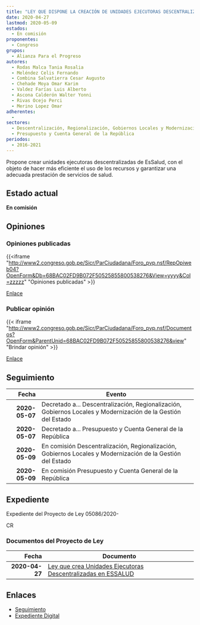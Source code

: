 ```yaml
---
title: "LEY QUE DISPONE LA CREACIÓN DE UNIDADES EJECUTORAS DESCENTRALIZADAS DE ESSALUD"
date: 2020-04-27
lastmod: 2020-05-09
estados: 
  - En comisión
proponentes: 
  - Congreso
grupos: 
  - Alianza Para el Progreso
autores: 
  - Rodas Malca Tania Rosalia
  - Meléndez Celis Fernando
  - Combina Salvatierra Cesar Augusto
  - Chehade Moya Omar Karim
  - Valdez Farías Luis Alberto
  - Ascona Calderón Walter Yonni
  - Rivas Ocejo Perci
  - Merino Lopez Omar
adherentes: 
  - 
sectores: 
  - Descentralización, Regionalización, Gobiernos Locales y Modernización de la Gestión del Estado
  - Presupuesto y Cuenta General de la República
periodos: 
  - 2016-2021
---
```


Propone crear unidades ejecutoras descentralizadas de EsSalud, con el objeto de hacer más eficiente el uso de los recursos y garantizar una adecuada prestación de servicios de salud.


## Estado actual

**En comisión**

## Opiniones

### Opiniones publicadas

{{<iframe "http://www2.congreso.gob.pe/Sicr/ParCiudadana/Foro_pvp.nsf/RepOpiweb04?OpenForm&Db=68BAC02FD9B072F50525855800538276&View=yyyy&Col=zzzzz" "Opiniones publicadas" >}}

[Enlace](http://www2.congreso.gob.pe/Sicr/ParCiudadana/Foro_pvp.nsf/RepOpiweb04?OpenForm&Db=68BAC02FD9B072F50525855800538276&View=yyyy&Col=zzzzz)
### Publicar opinión

{{< iframe "http://www2.congreso.gob.pe/Sicr/ParCiudadana/Foro_pvp.nsf/Documentos?OpenForm&ParentUnid=68BAC02FD9B072F50525855800538276&view" "Brindar opinión" >}}

[Enlace](http://www2.congreso.gob.pe/Sicr/ParCiudadana/Foro_pvp.nsf/Documentos?OpenForm&ParentUnid=68BAC02FD9B072F50525855800538276&view)

## Seguimiento

| Fecha | Evento |
|------:|--------|
| **2020-05-07** | Decretado a... Descentralización, Regionalización, Gobiernos Locales y Modernización de la Gestión del Estado|
| **2020-05-07** | Decretado a... Presupuesto y Cuenta General de la República|
| **2020-05-09** | En comisión Descentralización, Regionalización, Gobiernos Locales y Modernización de la Gestión del Estado|
| **2020-05-09** | En comisión Presupuesto y Cuenta General de la República|


## Expediente

Expediente del Proyecto de Ley 05086/2020-

CR


### Documentos del Proyecto de Ley

| Fecha | Documento |
|------:|--------|
| **2020-04-27** | [Ley que crea Unidades Ejecutoras Descentralizadas en ESSALUD](http://www.leyes.congreso.gob.pe/Documentos/2016_2021/Proyectos_de_Ley_y_de_Resoluciones_Legislativas/PL05086_20200427.pdf) |

## Enlaces 

- [Seguimiento](http://www2.congreso.gob.pe/Sicr/TraDocEstProc/CLProLey2016.nsf/f7fff46988ca05b1052578e100829cc7/01c2f810dee321d7052585580003ec7e?OpenDocument)
- [Expediente Digital](http://www2.congreso.gob.pe/Sicr/TraDocEstProc/CLProLey2016.nsf/f7fff46988ca05b1052578e100829cc7/01c2f810dee321d7052585580003ec7e?OpenDocument&Click=05257FB7005EB655.eb71d0cf91d8294e05256cdf006b5706/$Body/0.1C6C)
